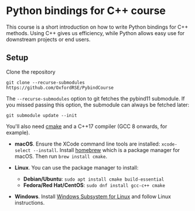# Python bindings for C++ course

This course is a short introduction on how to write Python bindings for C++
methods. Using C++ gives us efficiency, while Python allows easy use for
downstream projects or end users.

## Setup

Clone the repository

    git clone --recurse-submodules https://github.com/OxfordRSE/PybindCourse

The `--recurse-submodules` option to git fetches the pybind11 submodule. If you missed passing this option, the submodule can always be fetched later:

    git submodule update --init

You'll also need [cmake](https://cmake.org) and a C++17 compiler (GCC
8 onwards, for example).

- **macOS**. Ensure the XCode command line tools are installed: `xcode-select
  --install`. Install [homebrew](https://brew.sh/) which is a package manager
  for macOS. Then run `brew install cmake`.

- **Linux**. You can use the package manager to install:
  - **Debian/Ubuntu**: `sudo apt install cmake build-essential`
  - **Fedora/Red Hat/CentOS**: `sudo dnf install gcc-c++ cmake`

- **Windows**. Install [Windows Subsystem for
  Linux](https://docs.microsoft.com/en-us/windows/wsl/install-win10) and follow
  Linux instructions.

